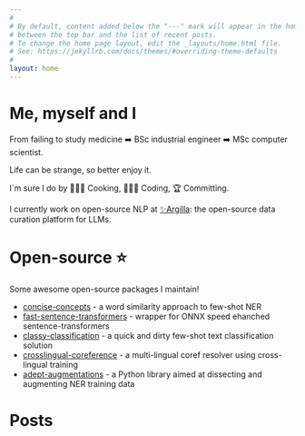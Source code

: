 ```yaml
---
#
# By default, content added below the "---" mark will appear in the home page
# between the top bar and the list of recent posts.
# To change the home page layout, edit the _layouts/home.html file.
# See: https://jekyllrb.com/docs/themes/#overriding-theme-defaults
#
layout: home
---
```


# Me, myself and I

From failing to study medicine ➡️ BSc industrial engineer ➡️ MSc computer scientist.

Life can be strange, so better enjoy it.

I´m sure I do by 👨🏽‍🍳 Cooking, 👨🏽‍💻 Coding, 🏆 Committing.

I currently work on open-source NLP at [✨Argilla](https://github.com/argilla-io/argilla/): the open-source data curation platform for LLMs.

# Open-source ⭐️

Some awesome open-source packages I maintain!

- [concise-concepts](https://github.com/Pandora-Intelligence/concise-concepts) - a word similarity approach to few-shot NER
- [fast-sentence-transformers](https://github.com/Pandora-Intelligence/fast-sentence-transformers) - wrapper for ONNX speed ehanched sentence-transformers
- [classy-classification](https://github.com/Pandora-Intelligence/classy-classification) - a quick and dirty few-shot text classification solution
- [crosslingual-coreference](https://github.com/Pandora-Intelligence/crosslingual-coreference) - a multi-lingual coref resolver using cross-lingual training
- [adept-augmentations](https://github.com/argilla-io/adept-augmentations) - a Python library aimed at dissecting and augmenting NER training data

# Posts


